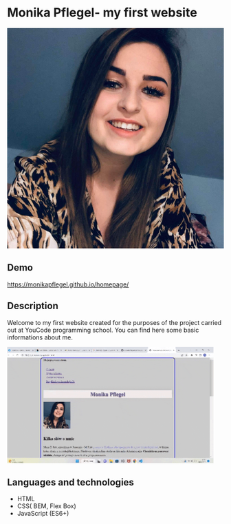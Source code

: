 # Monika Pflegel- my first website
![Monika](images/Monika.jpg)
## Demo
https://monikapflegel.github.io/homepage/
## Description
Welcome to my first website created for the purposes of the
project carried out at YouCode programming school.
You can find here some basic informations about me.

![homepage](images/homepage.gif)

## Languages and technologies 
- HTML 
- CSS( BEM, Flex Box)
- JavaScript (ES6+)
